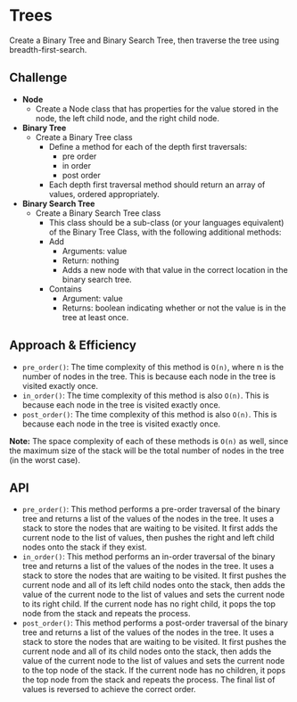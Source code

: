 # Trees

Create a Binary Tree and Binary Search Tree, then traverse the tree using breadth-first-search.

## Challenge

* **Node**
  * Create a Node class that has properties for the value stored in the node, the left child node, and the right child node.
* **Binary Tree**
  * Create a Binary Tree class
    * Define a method for each of the depth first traversals:
      * pre order
      * in order
      * post order
    * Each depth first traversal method should return an array of values, ordered appropriately.
* **Binary Search Tree**
  * Create a Binary Search Tree class
    * This class should be a sub-class (or your languages equivalent) of the Binary Tree Class, with the following additional methods:
    * Add
      * Arguments: value
      * Return: nothing
      * Adds a new node with that value in the correct location in the binary search tree.
    * Contains
      * Argument: value
      * Returns: boolean indicating whether or not the value is in the tree at least once.

## Approach & Efficiency

* `pre_order()`: The time complexity of this method is `O(n)`, where n is the number of nodes in the tree. This is because each node in the tree is visited exactly once.
* `in_order()`: The time complexity of this method is also `O(n)`. This is because each node in the tree is visited exactly once.
* `post_order()`: The time complexity of this method is also `O(n)`. This is because each node in the tree is visited exactly once.

**Note:** The space complexity of each of these methods is `O(n)` as well, since the maximum size of the stack will be the total number of nodes in the tree (in the worst case).

## API

* `pre_order()`: This method performs a pre-order traversal of the binary tree and returns a list of the values of the nodes in the tree. It uses a stack to store the nodes that are waiting to be visited. It first adds the current node to the list of values, then pushes the right and left child nodes onto the stack if they exist.
* `in_order()`: This method performs an in-order traversal of the binary tree and returns a list of the values of the nodes in the tree. It uses a stack to store the nodes that are waiting to be visited. It first pushes the current node and all of its left child nodes onto the stack, then adds the value of the current node to the list of values and sets the current node to its right child. If the current node has no right child, it pops the top node from the stack and repeats the process.
* `post_order()`: This method performs a post-order traversal of the binary tree and returns a list of the values of the nodes in the tree. It uses a stack to store the nodes that are waiting to be visited. It first pushes the current node and all of its child nodes onto the stack, then adds the value of the current node to the list of values and sets the current node to the top node of the stack. If the current node has no children, it pops the top node from the stack and repeats the process. The final list of values is reversed to achieve the correct order.
